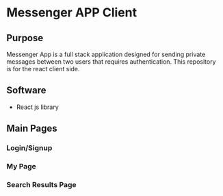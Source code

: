 # Messenger APP Client

## Purpose

Messenger App is a full stack application designed for sending private messages
between two users that requires authentication. This repository is for the react client side.

## Software

- React js library

## Main Pages

### Login/Signup

### My Page

### Search Results Page